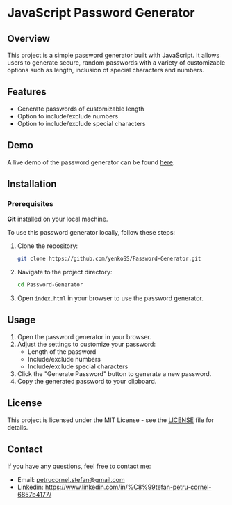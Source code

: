 
# JavaScript Password Generator

## Overview

This project is a simple password generator built with JavaScript. It allows users to generate secure, random passwords with a variety of customizable options such as length, inclusion of special characters and numbers.

## Features

- Generate passwords of customizable length
- Option to include/exclude numbers
- Option to include/exclude special characters

## Demo

A live demo of the password generator can be found [here](https://yenkoss.github.io/Password-Generator/).

## Installation

### Prerequisites

**Git** installed on your local machine.

To use this password generator locally, follow these steps:

1. Clone the repository:
   ```bash
   git clone https://github.com/yenkoSS/Password-Generator.git
   ```
2. Navigate to the project directory:
   ```bash
   cd Password-Generator
   ```
3. Open `index.html` in your browser to use the password generator.

## Usage

1. Open the password generator in your browser.
2. Adjust the settings to customize your password:
   - Length of the password  
   - Include/exclude numbers
   - Include/exclude special characters
3. Click the "Generate Password" button to generate a new password.
4. Copy the generated password to your clipboard.


## License

This project is licensed under the MIT License - see the [LICENSE](LICENSE) file for details.

## Contact

If you have any questions, feel free to contact me:

* Email: petrucornel.stefan@gmail.com  
* Linkedin: https://www.linkedin.com/in/%C8%99tefan-petru-cornel-6857b4177/
